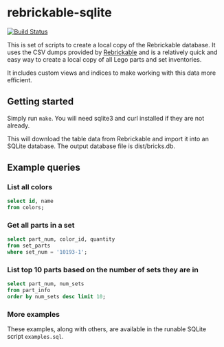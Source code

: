 # rebrickable-sqlite

[![Build Status](https://travis-ci.org/jncraton/rebrickable-import-dumps.svg?branch=master)](https://travis-ci.org/jncraton/rebrickable-import-dumps)

This is set of scripts to create a local copy of the Rebrickable database. It uses the CSV dumps provided by [Rebrickable](https://rebrickable.com/downloads/) and is a relatively quick and easy way to create a local copy of all Lego parts and set inventories.

It includes custom views and indices to make working with this data more efficient.

## Getting started

Simply run `make`. You will need sqlite3 and curl installed if they are not already.

This will download the table data from Rebrickable and import it into an SQLite database. The output database file is dist/bricks.db.

## Example queries

### List all colors

```sql
select id, name 
from colors;
```

### Get all parts in a set

```sql
select part_num, color_id, quantity
from set_parts
where set_num = '10193-1';
```

### List top 10 parts based on the number of sets they are in

```sql
select part_num, num_sets
from part_info
order by num_sets desc limit 10;
```

### More examples

These examples, along with others, are available in the runable SQLite script `examples.sql`.
